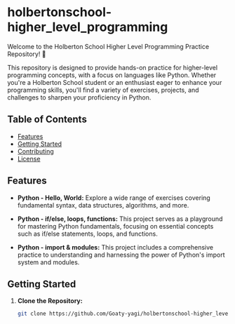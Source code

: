 # holbertonschool-higher_level_programming

Welcome to the Holberton School Higher Level Programming Practice Repository! 🚀

This repository is designed to provide hands-on practice for higher-level programming concepts, with a focus on languages like Python. Whether you're a Holberton School student or an enthusiast eager to enhance your programming skills, you'll find a variety of exercises, projects, and challenges to sharpen your proficiency in Python.

## Table of Contents

- [Features](#features)
- [Getting Started](#getting-started)
- [Contributing](#contributing)
- [License](#license)

## Features

- **Python - Hello, World:** Explore a wide range of exercises covering fundamental syntax, data structures, algorithms, and more.

- **Python - if/else, loops, functions:** This project serves as a playground for mastering Python fundamentals, focusing on essential concepts such as if/else statements, loops, and functions.

- **Python - import & modules:** This project includes a comprehensive practice to understanding and harnessing the power of Python's import system and modules.


## Getting Started

1. **Clone the Repository:**
   ```bash
   git clone https://github.com/Goaty-yagi/holbertonschool-higher_level_programming
   ```
